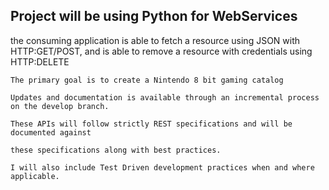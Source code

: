 ## Project will be using Python for WebServices

the consuming application is able to fetch a resource using JSON with HTTP:GET/POST, and is able to remove a resource with credentials using HTTP:DELETE

    The primary goal is to create a Nintendo 8 bit gaming catalog

    Updates and documentation is available through an incremental process on the develop branch.

    These APIs will follow strictly REST specifications and will be documented against

    these specifications along with best practices.

    I will also include Test Driven development practices when and where applicable.